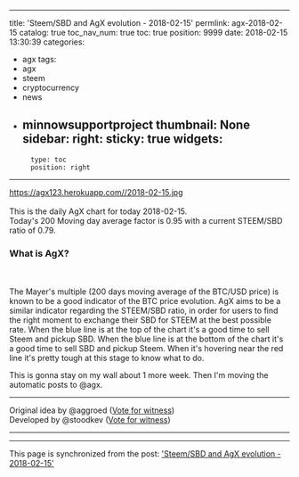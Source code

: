 
---
title: 'Steem/SBD and AgX evolution - 2018-02-15'
permlink: agx-2018-02-15
catalog: true
toc_nav_num: true
toc: true
position: 9999
date: 2018-02-15 13:30:39
categories:
- agx
tags:
- agx
- steem
- cryptocurrency
- news
- minnowsupportproject
thumbnail: None
sidebar:
    right:
        sticky: true
widgets:
    -
        type: toc
        position: right
---


https://agx123.herokuapp.com//2018-02-15.jpg<br/><br/>This is the daily AgX chart for today 2018-02-15.<br/>Today's 200 Moving day average factor is 0.95 with a current STEEM/SBD ratio of 0.79.<h3>What is AgX?</h3><br/><br/>The Mayer's multiple (200 days moving average of the BTC/USD price) is known to be a good indicator of the BTC price evolution.
AgX aims to be a similar indicator regarding the STEEM/SBD ratio, in order for users to find the right moment to exchange their SBD for STEEM at the best possible rate.  When the blue line is at the top of the chart it's a good time to sell Steem and pickup SBD.  When the blue line is at the bottom of the chart it's a good time to sell SBD and pickup Steem.  When it's hovering near the red line it's pretty tough at this stage to know what to do.

This is gonna stay on my wall about 1 more week.  Then I'm moving the automatic posts to @agx.

<hr/>Original idea by @aggroed (<a href="https://v2.steemconnect.com/sign/account-witness-vote?witness=aggroed&amp;approve=1">Vote for witness</a>)<br/>Developed by @stoodkev (<a href="https://v2.steemconnect.com/sign/account-witness-vote?witness=stoodkev&amp;approve=1">Vote for witness</a>)<hr/>

- - -

This page is synchronized from the post: ['Steem/SBD and AgX evolution - 2018-02-15'](https://steemit.com/@aggroed/agx-2018-02-15)
